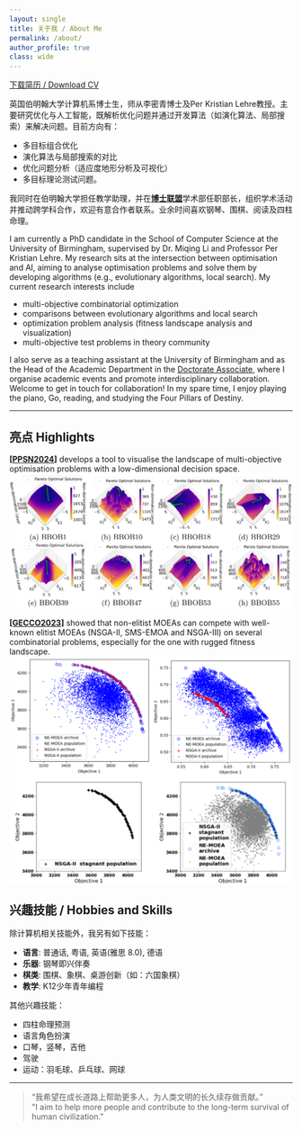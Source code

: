 ```yaml
---
layout: single
title: 关于我 / About Me
permalink: /about/
author_profile: true
class: wide
---
```


[ 下载简历 / Download CV ](/assets/files/cv.pdf)

英国伯明翰大学计算机系博士生，师从李密青博士及Per Kristian Lehre教授。主要研究优化与人工智能，既解析优化问题并通过开发算法（如演化算法、局部搜索）来解决问题。目前方向有：
 - 多目标组合优化
 - 演化算法与局部搜索的对比
 - 优化问题分析（适应度地形分析及可视化）
 - 多目标理论测试问题。

我同时在伯明翰大学担任教学助理，并在[**博士联盟**](https://www.doctorateassociation.org/)学术部任职部长，组织学术活动并推动跨学科合作，欢迎有意合作者联系。业余时间喜欢钢琴、围棋、阅读及四柱命理。


I am currently a PhD candidate in the School of Computer Science at the University of Birmingham, supervised by Dr. Miqing Li and Professor Per Kristian Lehre. My research sits at the intersection between optimisation and AI, aiming to analyse optimisation problems and solve them by developing algorithms (e.g., evolutionary algorithms, local search). My current research interests include
 - multi-objective combinatorial optimization
 - comparisons between evolutionary algorithms and local search
 - optimization problem analysis (fitness landscape analysis and visualization)
 - multi-objective test problems in theory community

I also serve as a teaching assistant at the University of Birmingham and as the Head of the Academic Department in the [Doctorate Associate](https://www.doctorateassociation.org/), where I organise academic events and promote interdisciplinary collaboration. Welcome to get in touch for collaboration! In my spare time, I enjoy playing the piano, Go, reading, and studying the Four Pillars of Destiny.


---

## 亮点 Highlights

**\[[PPSN2024](https://dl.acm.org/doi/10.1007/978-3-031-70085-9_19)\]** develops a tool to visualise the landscape of multi-objective optimisation problems with a low-dimensional decision space.
<img src="/assets/images/PPSN2024.png" alt="PPSN2024" width="800" style="display: block; margin: auto;">


**\[[GECCO2023](https://dl.acm.org/doi/10.1145/3583133.3590646)\]** showed that non-elitist MOEAs can compete with well-known elitist MOEAs (NSGA-II, SMS-EMOA and NSGA-III) on several combinatorial problems, especially for the one with rugged fitness landscape.
<img src="/assets/images/GECCO2023.png" alt="GECCO2023" width="800" style="display: block; margin: auto;">


## 兴趣技能 / Hobbies and Skills

除计算机相关技能外，我另有如下技能：
- **语言**: 普通话, 粤语, 英语(雅思 8.0), 德语  
- **乐器**: 钢琴即兴伴奏
- **棋类**: 围棋、象棋、桌游创新（如：六国象棋）
- **教学**: K12少年青年编程

其他兴趣技能：
- 四柱命理预测
- 语言角色扮演
- 口琴，竖琴，吉他
- 驾驶
- 运动：羽毛球、乒乓球、网球

---

> “我希望在成长道路上帮助更多人，为人类文明的长久续存做贡献。”<br />
> "I aim to help more people and contribute to the long-term survival of human civilization."